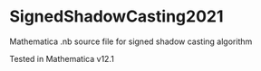 # SignedShadowCasting2021
Mathematica .nb source file for signed shadow casting algorithm

Tested in Mathematica v12.1

